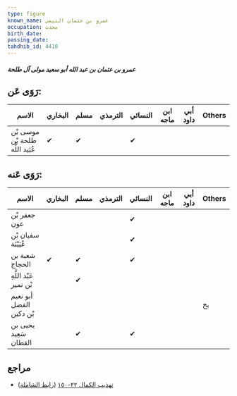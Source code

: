 ```yaml
---
type: figure
known_name: عمرو بن عثمان التيمي
occupation: محدث
birth_date:
passing_date:
tahdhib_id: 4410
---
```

##### عمرو بن عثمان بن عبد الله أبو سعيد مولى آل طلحة

## رَوَى عَن:
| الاسم                           | البخاري | مسلم | الترمذي | النسائي | ابن ماجه | أبي داود | Others |
| ------------------------------- | ------- | ---- | ------- | ------- | -------- | -------- | ------ |
| موسى بْن طلحة بْن عُبَيد اللَّه | ✔       | ✔    |         | ✔       |          |          |        |
## رَوَى عَنه:
| الاسم                   | البخاري | مسلم | الترمذي | النسائي | ابن ماجه | أبي داود | Others |
| ----------------------- | ------- | ---- | ------- | ------- | -------- | -------- | ------ |
| جعفر بْن عون            |         |      |         | ✔       |          |          |        |
| سفيان بْن عُيَيْنَة     |         |      |         | ✔       |          |          |        |
| شعبة بن الحجاج          | ✔       | ✔    |         | ✔       |          |          |        |
| عَبْد اللَّهِ بْن نمير  |         | ✔    |         |         |          |          |        |
| أبو نعيم الفضل بْن دكين |         |      |         |         |          |          | بخ     |
| يحيى بن سَعِيد القطان   |         | ✔    |         | ✔       |          |          |        |
## مراجع
- [تهذيب الكمال ٢٢-١٥٠](obsidian://open?vault=Tahdhib-al-Kamal&file=Figures/٤٤١٠-عمرو%20بن%20عثمان%20بن%20عبد%20الله%20أبو%20سعيد%20مولى%20آل%20طلحة) ([رابط الشاملة](https://shamela.ws/book/3722/11403))